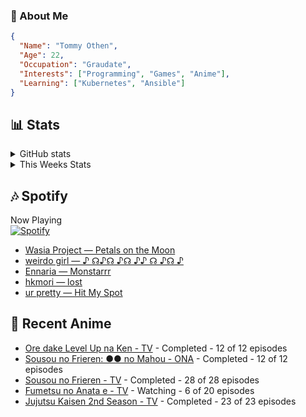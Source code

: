 ### 👋 About Me
```json
{
  "Name": "Tommy Othen",
  "Age": 22,
  "Occupation": "Graudate",
  "Interests": ["Programming", "Games", "Anime"],
  "Learning": ["Kubernetes", "Ansible"]
}
```

## 📊 Stats
<details>
  <summary>GitHub stats</summary>
  <a href="https://github.com/anuraghazra/github-readme-stats">
    <img src="https://github-readme-stats.vercel.app/api?username=tommyothen&show_icons=true&count_private=true&hide=prs,issues">
  </a>
</details>

<details>
  <summary>This Weeks Stats</summary>
  <a href="https://github.com/anuraghazra/github-readme-stats">
    <img src="https://github-readme-stats.vercel.app/api/wakatime?username=tommyothen&cache_seconds=1800&custom_title=Top%20Languages">
  </a>
</details>

## 🎶 Spotify
Now Playing\
[![Spotify](https://novatorem-dasushiasian.vercel.app/api/spotify)](https://open.spotify.com/user/g90805640970)
<!-- LASTFM:START -->
* [Wasia Project — Petals on the Moon](https://www.last.fm/music/Wasia+Project/_/Petals+on+the+Moon)
* [weirdo girl — ♪ ☊♪☊ ♪☊ ♪♪ ☊ ♪☊ ♪](https://www.last.fm/music/weirdo+girl/_/%E2%99%AA+%E2%98%8A%E2%99%AA%E2%98%8A+%E2%99%AA%E2%98%8A+%E2%99%AA%E2%99%AA+%E2%98%8A+%E2%99%AA%E2%98%8A+%E2%99%AA)
* [Ennaria — Monstarrr](https://www.last.fm/music/Ennaria/_/Monstarrr)
* [hkmori — lost](https://www.last.fm/music/hkmori/_/lost)
* [ur pretty — Hit My Spot](https://www.last.fm/music/ur+pretty/_/Hit+My+Spot)<!-- LASTFM:END -->

## 🗻 Recent Anime
<!-- ANIME-LIST:START -->
* [Ore dake Level Up na Ken - TV](https://myanimelist.net/anime/52299/Ore_dake_Level_Up_na_Ken) - Completed - 12 of 12 episodes
* [Sousou no Frieren: ●● no Mahou - ONA](https://myanimelist.net/anime/56885/Sousou_no_Frieren__●●_no_Mahou) - Completed - 12 of 12 episodes
* [Sousou no Frieren - TV](https://myanimelist.net/anime/52991/Sousou_no_Frieren) - Completed - 28 of 28 episodes
* [Fumetsu no Anata e - TV](https://myanimelist.net/anime/41025/Fumetsu_no_Anata_e) - Watching - 6 of 20 episodes
* [Jujutsu Kaisen 2nd Season - TV](https://myanimelist.net/anime/51009/Jujutsu_Kaisen_2nd_Season) - Completed - 23 of 23 episodes<!-- ANIME-LIST:END -->
